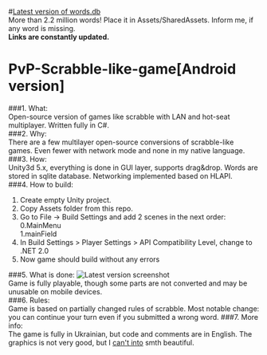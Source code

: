 #[Latest version of words.db](https://1drv.ms/u/s!AiMRzyTQY-LIsHQanItwghCH5x21)   
More than 2.2 million words! Place it in Assets/SharedAssets. Inform me, if any word is missing.   
**Links are constantly updated.**  
# PvP-Scrabble-like-game[Android version]
###1. What:   
Open-source version of games like scrabble with LAN and hot-seat multiplayer. Written fully in C#.   
###2. Why:   
There are a few multilayer open-source conversions of scrabble-like games. Even fewer with network mode and none in my native language.   
###3. How:   
Unity3d 5.x, everything is done in GUI layer, supports drag&drop. Words are stored in sqlite database. Networking implemented based on HLAPI.   
###4. How to build:
1. Create empty Unity project.
2. Copy Assets folder from this repo.
3. Go to File -> Build Settings and add 2 scenes in the next order:  
  0.MainMenu  
  1.mainField  
4. In Build Settings > Player Settings > API Compatibility Level, change to .NET 2.0
5. Now game should build without any errors

###5. What is done:
![Latest version screenshot](http://i68.tinypic.com/2nkjsch.png)   
Game is fully playable, though some parts are not converted and may be unusable on mobile devices.   
###6. Rules:   
Game is based on partially changed rules of scrabble. Most notable change: you can continue your turn even if you submitted a wrong word.
###7. More info:   
The game is fully in Ukrainian, but code and comments are in English. The graphics is not very good, but I [can't into](https://cdn.meme.am/instances/500x/62250317.jpg) smth beautiful.